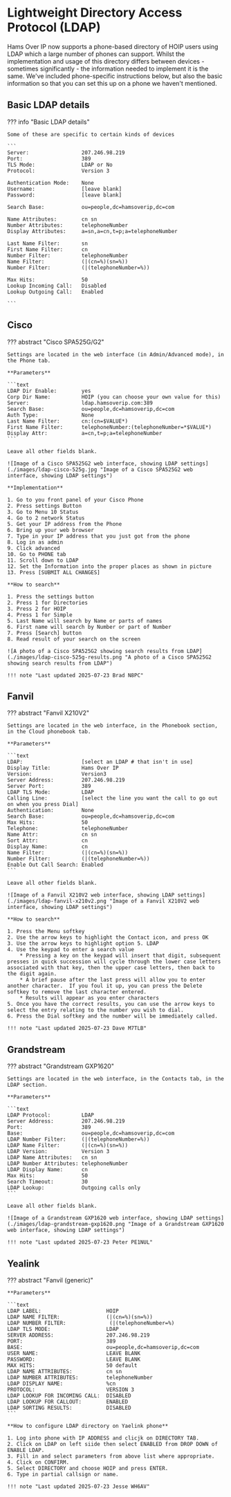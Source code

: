 # Lightweight Directory Access Protocol (LDAP)

Hams Over IP now supports a phone-based directory of HOIP users using LDAP which a large number of phones can support.  Whilst the implementation and usage of this directory differs between devices - sometimes significantly - the information needed to implement it is the same.  We've included phone-specific instructions below, but also the basic information so that you can set this up on a phone we haven't mentioned.

## Basic LDAP details

??? info "Basic LDAP details"

    Some of these are specific to certain kinds of devices

    ```
    Server:                 207.246.98.219
    Port:                   389
    TLS Mode:               LDAP or No
    Protocol:               Version 3

    Authentication Mode:    None
    Username:               [leave blank]
    Password:               [leave blank]

    Search Base:            ou=people,dc=hamsoverip,dc=com

    Name Attributes:        cn sn
    Number Attributes:      telephoneNumber
    Display Attributes:     a=sn,a=cn,t=p;a=telephoneNumber

    Last Name Filter:       sn
    First Name Filter:      cn
    Number Filter:          telephoneNumber
    Name Filter:            (|(cn=%)(sn=%))
    Number Filter:          (|(telephoneNumber=%))

    Max Hits:               50
    Lookup Incoming Call:   Disabled
    Lookup Outgoing Call:   Enabled

    ```

## Cisco

??? abstract "Cisco SPA525G/G2"

    Settings are located in the web interface (in Admin/Advanced mode), in the Phone tab.

    **Parameters**

    ```text
    LDAP Dir Enable:        yes
    Corp Dir Name:          HOIP (you can choose your own value for this)
    Server:                 ldap.hamsoverip.com:389
    Search Base:            ou=people,dc=hamsoverip,dc=com
    Auth Type:              None
    Last Name Filter:       cn:(cn=$VALUE*)
    First Name Filter:      telephoneNumber:(telephoneNumber=*$VALUE*)
    Display Attr:           a=cn,t=p;a=telephoneNumber
    ```

    Leave all other fields blank.

    ![Image of a Cisco SPA525G2 web interface, showing LDAP settings](./images/ldap-cisco-525g.jpg "Image of a Cisco SPA525G2 web interface, showing LDAP settings")

    **Implementation**

    1. Go to you front panel of your Cisco Phone
    2. Press settings Button
    3. Go to Menu 10 Status
    4. Go to 2 network Status
    5. Get your IP address from the Phone
    6. Bring up your web browser
    7. Type in your IP address that you just got from the phone
    8. Log in as admin
    9. Click advanced
    10. Go to PHONE tab
    11. Scroll down to LDAP
    12. Set the Information into the proper places as shown in picture
    13. Press [SUBMIT ALL CHANGES]

    **How to search**

    1. Press the settings button
    2. Press 1 for Directories
    3. Press 2 for HOIP
    4. Press 1 for Simple
    5. Last Name will search by Name or parts of names
    6. First name will search by Number or part of Number
    7. Press [Search] button
    8. Read result of your search on the screen

    ![A photo of a Cisco SPA525G2 showing search results from LDAP](./images/ldap-cisco-525g-results.png "A photo of a Cisco SPA525G2 showing search results from LDAP")

    !!! note "Last updated 2025-07-23 Brad N8PC"

## Fanvil

??? abstract "Fanvil X210V2"

    Settings are located in the web interface, in the Phonebook section, in the Cloud phonebook tab.

    **Parameters**

    ```text
    LDAP:                   [select an LDAP # that isn't in use]
    Display Title:          Hams Over IP
    Version:                Version3
    Server Address:         207.246.98.219
    Server Port:            389
    LDAP TLS Mode:          LDAP
    Calling Line:           [select the line you want the call to go out on when you press Dial]
    Authentication:         None
    Search Base:            ou=people,dc=hamsoverip,dc=com
    Max Hits:               50
    Telephone:              telephoneNumber
    Name Attr:              cn sn
    Sort Attr:              cn
    Display Name:           cn
    Name Filter:            (|(cn=%)(sn=%))
    Number Filter:          (|(telephoneNumber=%))
    Enable Out Call Search: Enabled
    ```

    Leave all other fields blank.

    ![Image of a Fanvil X210V2 web interface, showing LDAP settings](./images/ldap-fanvil-x210v2.png "Image of a Fanvil X210V2 web interface, showing LDAP settings")

    **How to search**

    1. Press the Menu softkey
    2. Use the arrow keys to highlight the Contact icon, and press OK
    3. Use the arrow keys to highlight option 5. LDAP
    4. Use the keypad to enter a search value
        * Pressing a key on the keypad will insert that digit, subsequent presses in quick succession will cycle through the lower case letters associated with that key, then the upper case letters, then back to the digit again.
        * A brief pause after the last press will allow you to enter another character.  If you foul it up, you can press the Delete softkey to remove the last character entered.
        * Results will appear as you enter characters
    5. Once you have the correct results, you can use the arrow keys to select the entry relating to the number you wish to dial.
    6. Press the Dial softkey and the number will be immediately called.

    !!! note "Last updated 2025-07-23 Dave M7TLB"

## Grandstream

??? abstract "Grandstream GXP1620"

    Settings are located in the web interface, in the Contacts tab, in the LDAP section.

    **Parameters**

    ```text
    LDAP Protocol:          LDAP
    Server Address:         207.246.98.219
    Port:                   389
    Base:                   ou=people,dc=hamsoverip,dc=com
    LDAP Number Filter:     (|(telephoneNumber=%))
    LDAP Name Filter:       (|(cn=%)(sn=%))
    LDAP Version:           Version 3
    LDAP Name Attributes:   cn sn
    LDAP Number Attributes: telephoneNumber
    LDAP Display Name:      cn
    Max Hits:               50
    Search Timeout:         30
    LDAP Lookup:            Outgoing calls only
    ```

    Leave all other fields blank.

    ![Image of a Grandstream GXP1620 web interface, showing LDAP settings](./images/ldap-grandstream-gxp1620.png "Image of a Grandstream GXP1620 web interface, showing LDAP settings")

    !!! note "Last updated 2025-07-23 Peter PE1NUL"

## Yealink

??? abstract "Fanvil (generic)"

    **Parameters**

    ```text
    LDAP LABEL:                     HOIP
    LDAP NAME FILTER:               (|(cn=%)(sn=%))
    LDAP NUMBER FILTER:              (|(telephoneNumber=%)
    LDAP TLS MODE:                  LDAP
    SERVER ADDRESS:                 207.246.98.219
    PORT:                           389
    BASE:                           ou=people,dc=hamsoverip,dc=com
    USER NAME:                      LEAVE BLANK
    PASSWORD:                       LEAVE BLANK
    MAX HITS:                       50 default
    LDAP NAME ATTRIBUTES:           cn sn
    LDAP NUMBER ATTRIBUTES:         telephoneNumber
    LDAP DISPLAY NAME:              %cn
    PROTOCOL:                       VERSION 3
    LDAP LOOKUP FOR INCOMING CALL:  DISABLED
    LDAP LOOKUP FOR CALLOUT:        ENABLED
    LDAP SORTING RESULTS:           DISABLED
    ```

    **How to configure LDAP directory on Yaelink phone**
    
    1. Log into phone with IP ADDRESS and clicjk on DIRECTORY TAB.
    2. Click on LDAP on left siide then select ENABLED from DROP DOWN of ENABLE LDAP.
    3. Fill in and select parameters from above list where appropriate.
    4. Click on CONFIRM.
    5. Select DIRECTORY and choose HOIP and press ENTER.
    6. Type in partial callsign or name.

    !!! note "Last updated 2025-07-23 Jesse WH6AV"

